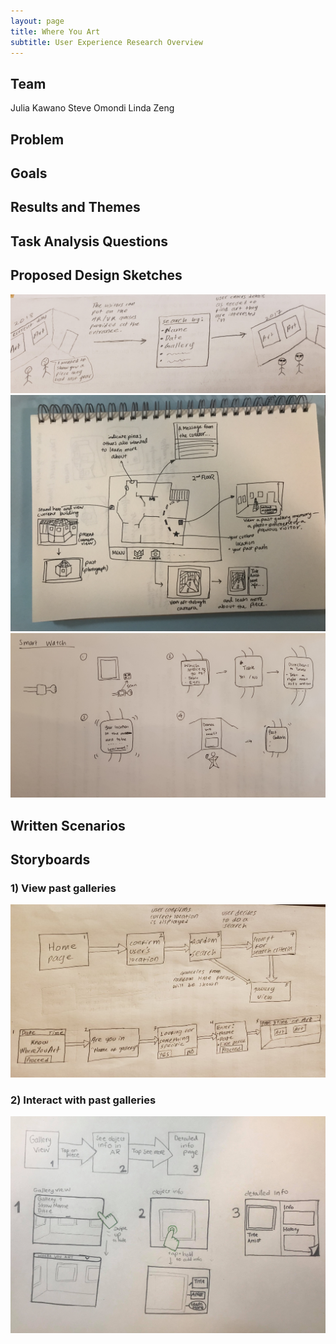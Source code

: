 ```yaml
---
layout: page
title: Where You Art
subtitle: User Experience Research Overview
---
```


## Team
Julia Kawano
Steve Omondi
Linda Zeng

## Problem

## Goals

## Results and Themes

## Task Analysis Questions

## Proposed Design Sketches
![Revisit past galleries](/img/sketch1.jpg)
![Second sketch](/img/sketch2.jpg)
![Smart Watch Sketch](/img/sketch3.jpg)

## Written Scenarios

## Storyboards

### 1) View past galleries
![View past galleries](/img/design-review/task-gallery.jpg)

### 2) Interact with past galleries
![Interact with past galleries](/img/design-review/task-interactive.jpg)
